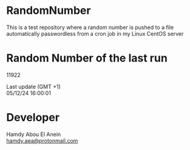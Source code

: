 # RandomNumber    
This is a test repository where a random number is pushed to a file automatically passwordless from a cron job in my Linux CentOS server    
# Random Number of the last run   
11922
      
Last update (GMT +1)    
05/12/24 16:00:01
# Developer    
Hamdy Abou El Anein   
hamdy.aea@protonmail.com
